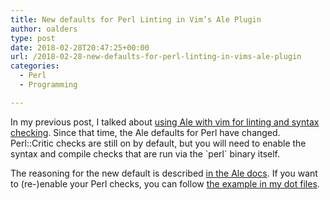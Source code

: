```yaml
---
title: New defaults for Perl Linting in Vim’s Ale Plugin
author: oalders
type: post
date: 2018-02-28T20:47:25+00:00
url: /2018-02-28-new-defaults-for-perl-linting-in-vims-ale-plugin
categories:
  - Perl
  - Programming

---
```

In my previous post, I talked about [using Ale with vim for linting and syntax checking][1]. Since that time, the Ale defaults for Perl have changed. Perl::Critic checks are still on by default, but you will need to enable the syntax and compile checks that are run via the \`perl\` binary itself.

The reasoning for the new default is described [in the Ale docs][2]. If you want to (re-)enable your Perl checks, you can follow [the example in my dot files][3].

 [1]: http://www.olafalders.com/2017/10/17/vim-ale-syntastic-and-perlcritic/
 [2]: https://github.com/w0rp/ale/pull/1387/files
 [3]: https://github.com/oalders/dot-files/commit/13537b8a4aaac4129f10dffef8ecd021dfe74602
